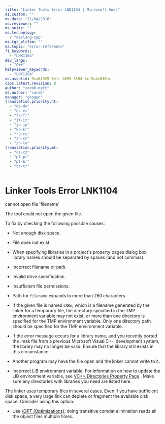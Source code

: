 ```yaml
---
title: "Linker Tools Error LNK1104 | Microsoft Docs"
ms.custom: ""
ms.date: "11/04/2016"
ms.reviewer: ""
ms.suite: ""
ms.technology: 
  - "devlang-cpp"
ms.tgt_pltfrm: ""
ms.topic: "error-reference"
f1_keywords: 
  - "LNK1104"
dev_langs: 
  - "C++"
helpviewer_keywords: 
  - "LNK1104"
ms.assetid: 9ca6f929-0efc-4055-8354-3cf5b4e636dc
caps.latest.revision: 8
author: "corob-msft"
ms.author: "corob"
manager: "ghogen"
translation.priority.ht: 
  - "de-de"
  - "es-es"
  - "fr-fr"
  - "it-it"
  - "ja-jp"
  - "ko-kr"
  - "ru-ru"
  - "zh-cn"
  - "zh-tw"
translation.priority.mt: 
  - "cs-cz"
  - "pl-pl"
  - "pt-br"
  - "tr-tr"
---
```

# Linker Tools Error LNK1104
cannot open file 'filename'  
  
 The tool could not open the given file.  
  
 To fix by checking the following possible causes:  
  
-   Not enough disk space.  
  
-   File does not exist.  
  
-   When specifying libraries in a project's property pages dialog box, library names should be separated by spaces (and not commas).  
  
-   Incorrect filename or path.  
  
-   Invalid drive specification.  
  
-   Insufficient file permissions.  
  
-   Path for `filename` expands to more than 260 characters.  
  
-   If the given file is named `LNKn`, which is a filename generated by the linker for a temporary file, the directory specified in the TMP environment variable may not exist, or more than one directory is specified for the TMP environment variable. Only one directory path should be specified for the TMP environment variable.  
  
-   If the error message occurs for a library name, and you recently ported the .mak file from a previous Microsoft Visual C++ development system, the library may no longer be valid. Ensure that the library still exists in this circumstance.  
  
-   Another program may have the file open and the linker cannot write to it.  
  
-   Incorrect LIB environment variable. For information on how to update the LIB environment variable, see [VC++ Directories Property Page](../../ide/vcpp-directories-property-page.md) . Make sure any directories with libraries you need are listed here.  
  
 The linker uses temporary files in several cases. Even if you have sufficient disk space, a very large link can deplete or fragment the available disk space. Consider using this option:  
  
-   Use [/OPT (Optimizations)](../../build/reference/opt-optimizations.md); doing transitive comdat elimination reads all the object files multiple times.